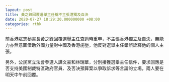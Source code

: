 ```yaml
---
layout: post
title: 黃之鋒回覆選舉主任稱不主張港獨及自決
date: 2020-07-27 18:29:20.000000000 +08:00
categories: rthk
---
```


前香港眾志秘書長黃之鋒回覆選舉主任查詢時重申，不主張香港獨立及自決，無能力亦無意圖借助外國力量對中國及香港施壓，他反對選舉主任錯誤詮釋他的個人主張。

另外，公民黨立法會參選人譚文豪和林瑞華，分別接獲選舉主任信件，要求回應是否支持美國制裁特區政府官員、及否決預算案以爭取訴求等言論的立場，兩人要在明天中午前回覆。
